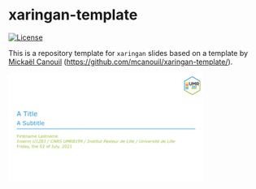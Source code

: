 
# xaringan-template

<!-- badges: start -->

[![License](https://img.shields.io/github/license/mcanouil/xaringan-template)](LICENSE)
<!-- badges: end -->

This is a repository template for `xaringan` slides based on a template
by [Mickaël Canouil](https://mickael.canouil.fr/)
(<https://github.com/mcanouil/xaringan-template/>).

<a href="thumbs/title_slide.png"><img alt="Title Slide" src="thumbs/title_slide_thumb.png" width="384" height="216"></a>
